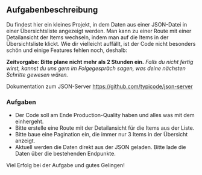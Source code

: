 ## Aufgabenbeschreibung

Du findest hier ein kleines Projekt, in dem Daten aus einer JSON-Datei in einer Übersichtsliste angezeigt werden.
Man kann zu einer Route mit einer Detailansicht der Items wechseln, indem man auf die Items in der Übersichtsliste klickt.
Wie dir vielleicht auffällt, ist der Code nicht besonders schön und einige Features fehlen noch, deshalb:

**Zeitvorgabe: Bitte plane nicht mehr als 2 Stunden ein.**
*Falls du nicht fertig wirst, kannst du uns gern im Folgegespräch sagen, was deine nächsten Schritte gewesen wären.*

Dokumentation zum JSON-Server https://github.com/typicode/json-server

### Aufgaben
- Der Code soll am Ende Production-Quality haben und alles was mit dem einhergeht.
- Bitte erstelle eine Route mit der Detailansicht für die Items aus der Liste.
- Bitte baue eine Pagination ein, die immer nur 3 Items in der Übersicht anzeigt.
- Aktuell werden die Daten direkt aus der JSON geladen. Bitte lade die Daten über die bestehenden Endpunkte.

Viel Erfolg bei der Aufgabe und gutes Gelingen!
